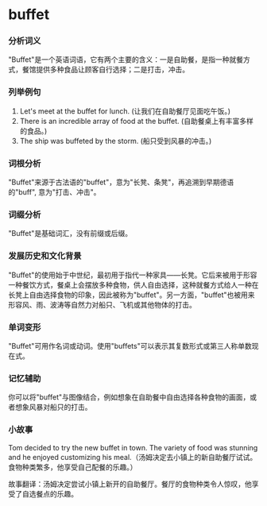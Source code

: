# buffet

### 分析词义

  

"Buffet"是一个英语词语，它有两个主要的含义：一是自助餐，是指一种就餐方式，餐馆提供多种食品让顾客自行选择；二是打击，冲击。

  

### 列举例句

  

1.  Let's meet at the buffet for lunch. (让我们在自助餐厅见面吃午饭。)
2.  There is an incredible array of food at the buffet. (自助餐桌上有丰富多样的食品。)
3.  The ship was buffeted by the storm. (船只受到风暴的冲击。)

  

### 词根分析

  

"Buffet"来源于古法语的"buffet"，意为"长凳、条凳"，再追溯到早期德语的"buff", 意为"打击、冲击"。

  

### 词缀分析

  

"Buffet"是基础词汇，没有前缀或后缀。

  

### 发展历史和文化背景

  

"Buffet"的使用始于中世纪，最初用于指代一种家具——长凳。它后来被用于形容一种餐饮方式，餐桌上会摆放多种食物，供人自由选择，这种就餐方式给人一种在长凳上自由选择食物的印象，因此被称为"buffet"。另一方面，"buffet"也被用来形容风、雨、波涛等自然力对船只、飞机或其他物体的打击。

  

### 单词变形

  

"Buffet"可用作名词或动词。使用"buffets"可以表示其复数形式或第三人称单数现在式。

  

### 记忆辅助

  

你可以将"buffet"与图像结合，例如想象在自助餐中自由选择各种食物的画面，或者想象风暴对船只的打击。

  

### 小故事

  

Tom decided to try the new buffet in town. The variety of food was stunning and he enjoyed customizing his meal.（汤姆决定去小镇上的新自助餐厅试试。食物种类繁多，他享受自己配餐的乐趣。）

  

故事翻译：汤姆决定尝试小镇上新开的自助餐厅。餐厅的食物种类令人惊叹，他享受了自选餐点的乐趣。
